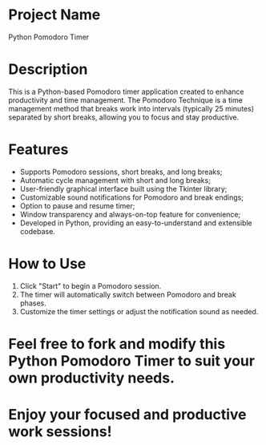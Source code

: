 # Project Name
Python Pomodoro Timer

# Description

This is a Python-based Pomodoro timer application created to enhance productivity and time management. 
The Pomodoro Technique is a time management method that breaks work into intervals (typically 25 minutes) separated by short breaks, allowing you to focus and stay productive.

# Features

- Supports Pomodoro sessions, short breaks, and long breaks;
- Automatic cycle management with short and long breaks;
- User-friendly graphical interface built using the Tkinter library;
- Customizable sound notifications for Pomodoro and break endings;
- Option to pause and resume timer;
- Window transparency and always-on-top feature for convenience;
- Developed in Python, providing an easy-to-understand and extensible codebase.

# How to Use

1) Click "Start" to begin a Pomodoro session.
2) The timer will automatically switch between Pomodoro and break phases.
3) Customize the timer settings or adjust the notification sound as needed.

# Feel free to fork and modify this Python Pomodoro Timer to suit your own productivity needs. 
# Enjoy your focused and productive work sessions!
